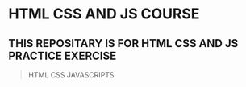 # HTML CSS AND JS COURSE
## THIS REPOSITARY IS FOR HTML CSS AND JS PRACTICE EXERCISE
> HTML
> CSS
> JAVASCRIPTS
